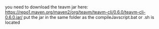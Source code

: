 you need to download the teavm jar here: https://repo1.maven.org/maven2/org/teavm/teavm-cli/0.6.0/teavm-cli-0.6.0.jar/
put the jar in the same folder as the compileJavscript.bat or .sh is located
